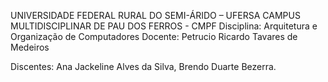 UNIVERSIDADE FEDERAL RURAL DO SEMI-ÁRIDO – UFERSA
CAMPUS MULTIDISCIPLINAR DE PAU DOS FERROS - CMPF
Disciplina: Arquitetura e Organização de Computadores
Docente: Petrucio Ricardo Tavares de Medeiros

Discentes:
Ana Jackeline Alves da Silva,
Brendo Duarte Bezerra.
